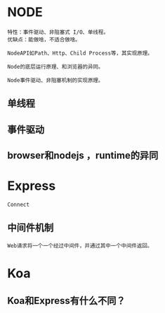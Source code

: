 #   NODE

    特性：事件驱动、非阻塞式 I/O、单线程。
    优缺点：能做啥，不适合做啥。

    NodeAPI如Path、Http、Child Process等，其实现原理。

    Node的底层运行原理、和浏览器的异同。

    Node事件驱动、非阻塞机制的实现原理。

##  单线程

##  事件驱动

##  browser和nodejs ，runtime的异同

#   Express

    Connect

##  中间件机制

    Web请求将一个一个经过中间件，并通过其中一个中间件返回。

#   Koa

##  Koa和Express有什么不同？

